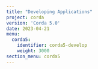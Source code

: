 ```yaml
---
title: "Developing Applications"
project: corda
version: 'Corda 5.0'
date: 2023-04-21
menu:
  corda5:
    identifier: corda5-develop
    weight: 3000
section_menu: corda5
---
```

